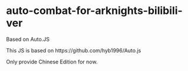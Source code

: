 # auto-combat-for-arknights-bilibili-ver
Based on Auto.JS
<p>This JS is based on https://github.com/hyb1996/Auto.js</p>
<p>Only provide Chinese Edition for now.</p>
